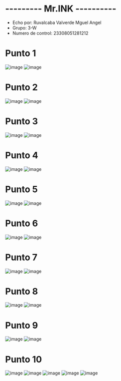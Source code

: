# --------- Mr.INK ----------
- Echo por: Ruvalcaba Valverde Mguel Angel
- Grupo: 3-W
- Numero de control: 23308051281212

# Punto 1
![image](https://github.com/user-attachments/assets/ddbc9eae-7d2e-4b26-a7c9-221cd80908fb)
![image](https://github.com/user-attachments/assets/47c0a22e-500b-4529-ab4f-954b007e552c)

# Punto 2
![image](https://github.com/user-attachments/assets/94af3b30-8f16-40f7-b1b9-1744a504a6b9)
![image](https://github.com/user-attachments/assets/5f988062-eb0a-4e43-9a17-7168874a41b4)

# Punto 3
![image](https://github.com/user-attachments/assets/0e45c804-f006-4996-92a9-61f735d145da)
![image](https://github.com/user-attachments/assets/bbd34516-72e4-49be-ad7d-91baeedf1509)

# Punto 4
![image](https://github.com/user-attachments/assets/530cdd0a-0cfa-49b1-912a-df9b2ba953d0)
![image](https://github.com/user-attachments/assets/782d64e5-f452-46c8-bbe5-d034474319b0)

# Punto 5
![image](https://github.com/user-attachments/assets/bc87743a-e09e-4b94-ba78-3af6971967b5)
![image](https://github.com/user-attachments/assets/b28a36ac-4d51-4872-be28-7e60a94d948c)

# Punto 6
![image](https://github.com/user-attachments/assets/df500f1e-fe85-4af4-b7ce-725b142b281b)
![image](https://github.com/user-attachments/assets/aa0b77ee-8749-4b1d-aa1f-93625ad37b93)

# Punto 7
![image](https://github.com/user-attachments/assets/44fe4ae8-aca8-4fd8-80e6-ba06f2d8d22a)
![image](https://github.com/user-attachments/assets/72c66baa-e1ee-444c-a723-5ff560617ce6)

# Punto 8
![image](https://github.com/user-attachments/assets/81905838-17e5-4b78-9db3-5fd6233d0a00)
![image](https://github.com/user-attachments/assets/675ccb3f-6d20-46a4-8d81-6ac406373884)

# Punto 9
![image](https://github.com/user-attachments/assets/4382c2c1-fbe9-445c-becc-5b24f96d0e0f)
![image](https://github.com/user-attachments/assets/5df9239d-91d4-46f6-b67f-c336ee8180a7)

# Punto 10
![image](https://github.com/user-attachments/assets/baeb45df-6b54-4c70-9a2e-831a7eb4e702)
![image](https://github.com/user-attachments/assets/7d8902c1-7c8d-4e94-bcb7-a2d74569c2c4)
![image](https://github.com/user-attachments/assets/5a90ed74-957e-425a-82b9-09cd7ae37995)
![image](https://github.com/user-attachments/assets/c292a205-c0a7-41be-8734-40283bc86cfb)
![image](https://github.com/user-attachments/assets/b1012e01-4283-4e58-8d15-23032296f827)
